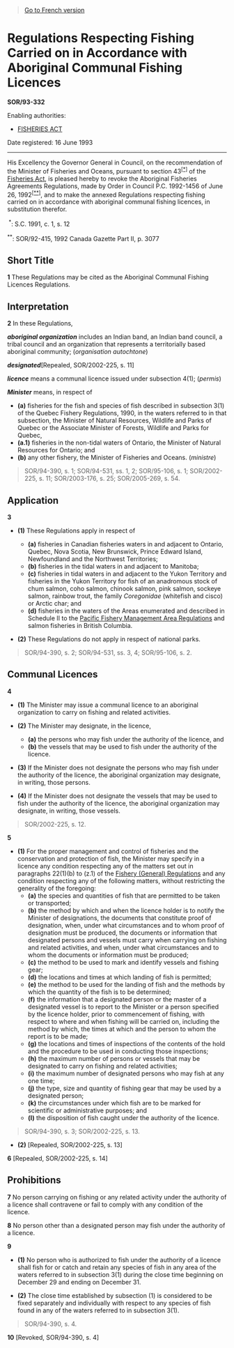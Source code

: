 > [Go to French version](/fr/Règlements/Décrets,%20ordonnances%20et%20règlements%20statutaires/93/332.md)

# Regulations Respecting Fishing Carried on in Accordance with Aboriginal Communal Fishing Licences

**SOR/93-332**

Enabling authorities: 
- [FISHERIES ACT](/en/Acts/Revised%20Statutes%20of%20Canada/F/F-14.md)

Date registered: 16 June 1993

----------

His Excellency the Governor General in Council, on the recommendation of the Minister of Fisheries and Oceans, pursuant to section 43<sup><a href='#footnote1star_e'>[*]</a></sup> of the [Fisheries Act](/en/Acts/Revised%20Statutes%20of%20Canada/F/F-14.md), is pleased hereby to revoke the Aboriginal Fisheries Agreements Regulations, made by Order in Council P.C. 1992-1456 of June 26, 1992<sup><a href='#footnote2star_e'>[**]</a></sup>, and to make the annexed Regulations respecting fishing carried on in accordance with aboriginal communal fishing licences, in substitution therefor.

<a name='footnote1star_e'><sup> *</sup></a>: S.C. 1991, c. 1, s. 12<br />

<a name='footnote2star_e'><sup>**</sup></a>: SOR/92-415, 1992 Canada Gazette Part II, p. 3077<br />




## Short Title


**1** These Regulations may be cited as the Aboriginal Communal Fishing Licences Regulations.




## Interpretation


**2** In these Regulations,

***aboriginal organization*** includes an Indian band, an Indian band council, a tribal council and an organization that represents a territorially based aboriginal community; (*organisation autochtone*)

***designated***[Repealed, SOR/2002-225, s. 11]

***licence*** means a communal licence issued under subsection 4(1); (*permis*)

***Minister*** means, in respect of
- **(a)** fisheries for the fish and species of fish described in subsection 3(1) of the Quebec Fishery Regulations, 1990, in the waters referred to in that subsection, the Minister of Natural Resources, Wildlife and Parks of Quebec or the Associate Minister of Forests, Wildlife and Parks for Quebec,
- **(a.1)** fisheries in the non-tidal waters of Ontario, the Minister of Natural Resources for Ontario; and
- **(b)** any other fishery, the Minister of Fisheries and Oceans. (*ministre*)
> SOR/94-390, s. 1; SOR/94-531, ss. 1, 2; SOR/95-106, s. 1; SOR/2002-225, s. 11; SOR/2003-176, s. 25; SOR/2005-269, s. 54.





## Application


**3** 

- **(1)** These Regulations apply in respect of
	- **(a)** fisheries in Canadian fisheries waters in and adjacent to Ontario, Quebec, Nova Scotia, New Brunswick, Prince Edward Island, Newfoundland and the Northwest Territories;
	- **(b)** fisheries in the tidal waters in and adjacent to Manitoba;
	- **(c)** fisheries in tidal waters in and adjacent to the Yukon Territory and fisheries in the Yukon Territory for fish of an anadromous stock of chum salmon, coho salmon, chinook salmon, pink salmon, sockeye salmon, rainbow trout, the family *Coregonidae* (whitefish and cisco) or Arctic char; and
	- **(d)** fisheries in the waters of the Areas enumerated and described in Schedule II to the [Pacific Fishery Management Area Regulations](/en/Regulations/Statutory%20Orders%20and%20Regulations/82/215.md) and salmon fisheries in British Columbia.

- **(2)** These Regulations do not apply in respect of national parks.
> SOR/94-390, s. 2; SOR/94-531, ss. 3, 4; SOR/95-106, s. 2.





## Communal Licences


**4** 

- **(1)** The Minister may issue a communal licence to an aboriginal organization to carry on fishing and related activities.

- **(2)** The Minister may designate, in the licence,
	- **(a)** the persons who may fish under the authority of the licence, and
	- **(b)** the vessels that may be used to fish under the authority of the licence.

- **(3)** If the Minister does not designate the persons who may fish under the authority of the licence, the aboriginal organization may designate, in writing, those persons.

- **(4)** If the Minister does not designate the vessels that may be used to fish under the authority of the licence, the aboriginal organization may designate, in writing, those vessels.
> SOR/2002-225, s. 12.




**5** 

- **(1)** For the proper management and control of fisheries and the conservation and protection of fish, the Minister may specify in a licence any condition respecting any of the matters set out in paragraphs 22(1)(b) to (z.1) of the [Fishery (General) Regulations](/en/Regulations/Statutory%20Orders%20and%20Regulations/93/53.md) and any condition respecting any of the following matters, without restricting the generality of the foregoing:
	- **(a)** the species and quantities of fish that are permitted to be taken or transported;
	- **(b)** the method by which and when the licence holder is to notify the Minister of designations, the documents that constitute proof of designation, when, under what circumstances and to whom proof of designation must be produced, the documents or information that designated persons and vessels must carry when carrying on fishing and related activities, and when, under what circumstances and to whom the documents or information must be produced;
	- **(c)** the method to be used to mark and identify vessels and fishing gear;
	- **(d)** the locations and times at which landing of fish is permitted;
	- **(e)** the method to be used for the landing of fish and the methods by which the quantity of the fish is to be determined;
	- **(f)** the information that a designated person or the master of a designated vessel is to report to the Minister or a person specified by the licence holder, prior to commencement of fishing, with respect to where and when fishing will be carried on, including the method by which, the times at which and the person to whom the report is to be made;
	- **(g)** the locations and times of inspections of the contents of the hold and the procedure to be used in conducting those inspections;
	- **(h)** the maximum number of persons or vessels that may be designated to carry on fishing and related activities;
	- **(i)** the maximum number of designated persons who may fish at any one time;
	- **(j)** the type, size and quantity of fishing gear that may be used by a designated person;
	- **(k)** the circumstances under which fish are to be marked for scientific or administrative purposes; and
	- **(l)** the disposition of fish caught under the authority of the licence.
> SOR/94-390, s. 3; SOR/2002-225, s. 13.


- **(2)** [Repealed, SOR/2002-225, s. 13]



**6** [Repealed, SOR/2002-225, s. 14]




## Prohibitions


**7** No person carrying on fishing or any related activity under the authority of a licence shall contravene or fail to comply with any condition of the licence.



**8** No person other than a designated person may fish under the authority of a licence.



**9** 

- **(1)** No person who is authorized to fish under the authority of a licence shall fish for or catch and retain any species of fish in any area of the waters referred to in subsection 3(1) during the close time beginning on December 29 and ending on December 31.

- **(2)** The close time established by subsection (1) is considered to be fixed separately and individually with respect to any species of fish found in any of the waters referred to in subsection 3(1).
> SOR/94-390, s. 4.




**10** [Revoked, SOR/94-390, s. 4]


